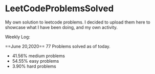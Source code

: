 # LeetCodeProblemsSolved
My own solution to leetcode problems. I decided to upload them here to showcase what I have been doing, and my own activity.

Weekly Log:

==June 20,2020==
77 Problems solved as of today.

* 41.56% medium problems
* 54.55% easy problems
* 3.90% hard problems
